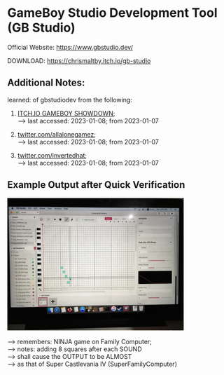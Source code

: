 # GameBoy Studio Development Tool (GB Studio)

Official Website: https://www.gbstudio.dev/

DOWNLOAD: https://chrismaltby.itch.io/gb-studio

## Additional Notes:

learned: of gbstudiodev from the following:

1) [ITCH.IO GAMEBOY SHOWDOWN](https://itch.io/jam/game-boy-showdown);<br/>
--> last accessed: 2023-01-08; from 2023-01-07

2) [twitter.com/allalonegamez](https://twitter.com/allalonegamez);<br/>
--> last accessed: 2023-01-08; from 2023-01-07

3) [twitter.com/invertedhat](https://twitter.com/invertedhat);<br/> 
--> last accessed: 2023-01-08; from 2023-01-07

## Example Output after Quick Verification 

<img src="https://github.com/usbong/newsletters/blob/main/notes/LessonsLearned/res/usbongGBStudioDevNotesMusicV20230108T1519.jpg" width="80%">

--> remembers: NINJA game on Family Computer;<br/>
--> notes: adding 8 squares after each SOUND<br/>
--> shall cause the OUTPUT to be ALMOST<br/> 
--> as that of Super Castlevania IV (SuperFamilyComputer)
